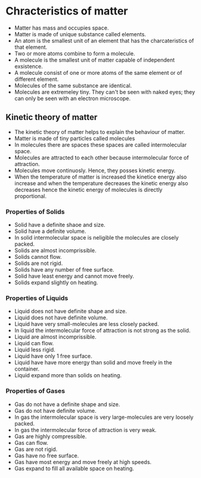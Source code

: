 # Chracteristics of matter 
- Matter has mass and occupies space.
- Matter is made of unique substance called elements.
- An atom is the smallest unit of an element that has the charcateristics of that element.
- Two or more atoms combine to form a molecule.
- A molecule is the smallest unit of matter capable of independent exsistence. 
- A molecule consist of one or more atoms of the same element or of different element.
- Molecules of the same substance are identical.
- Molecules are extremeley tiny. They can't be seen with naked eyes; they can only be seen with an electron microscope.
## Kinetic theory of matter 
- The kinetic theory of matter helps to explain the behaviour of matter.
- Matter is made of tiny particles called molecules 
- In molecules there are spaces these spaces are called intermolecular space.
- Molecules are attracted to each other because intermolecular force of attraction.
- Molecules move continuosly. Hence, they posses kinetic energy.
- When the temperature of matter is increased the kinetice energy also increase and when the temperature decreases the kinetic energy also decreases hence the kinetic energy of molecules is directly proportional.
### Properties of Solids
- Solid have a definite shaoe and size.
- Solid have a definite volume.
- In solid intermolecular space is neligible the molecules are closely packed.
- Solids are almost incomprissible.
- Solids cannot flow.
- Solids are not rigid.
- Solids have any number of free surface.
- Solid have least energy and cannot move freely.
- Solids expand slightly on heating.
### Properties of Liquids 
- Liquid does not have definite shape and size.
- Liquid does not have definite volume.
- Liquid have very small-molecules are less closely packed.
- In liquid the intermolecular force of attraction is not strong as the solid.
- Liquid are almost incomprissible.
- Liquid can flow.
- Liquid less rigid.
- Liquid have only 1 free surface.
- Liquid have have more energy than solid and move freely in the container.
- Liquid expand more than solids on heating.
### Properties of Gases
- Gas do not have a definite shape and size.
- Gas do not have definite volume.
- In gas the intermolecular space is very large-molecules are very loosely packed.
- In gas the intermolecular force of attraction is very weak.
- Gas are highly compressible.
- Gas can flow.
- Gas are not rigid.
- Gas have no free surface.
- Gas have most energy and move freely at high speeds.
- Gas expand to fill all available space on heating.
